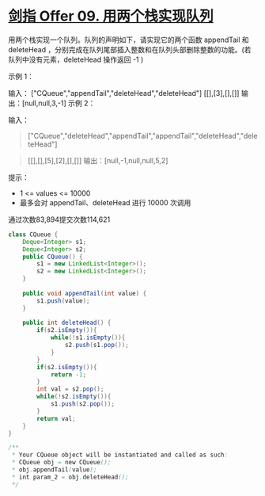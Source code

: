 # [剑指 Offer 09. 用两个栈实现队列](https://leetcode-cn.com/problems/yong-liang-ge-zhan-shi-xian-dui-lie-lcof/)
用两个栈实现一个队列。队列的声明如下，请实现它的两个函数 appendTail 和 deleteHead ，分别完成在队列尾部插入整数和在队列头部删除整数的功能。(若队列中没有元素，deleteHead 操作返回 -1 )

 

示例 1：

输入：
["CQueue","appendTail","deleteHead","deleteHead"]
[[],[3],[],[]]
输出：[null,null,3,-1]
示例 2：

输入：
>["CQueue","deleteHead","appendTail","appendTail","deleteHead","deleteHead"]

>[[],[],[5],[2],[],[]]
>输出：[null,-1,null,null,5,2]

提示：

- 1 <= values <= 10000
- 最多会对 appendTail、deleteHead 进行 10000 次调用

通过次数83,894提交次数114,621

```java
class CQueue {
    Deque<Integer> s1;
    Deque<Integer> s2;
    public CQueue() {
        s1 = new LinkedList<Integer>();
        s2 = new LinkedList<Integer>();
    }
    
    public void appendTail(int value) {
        s1.push(value);
    }
    
    public int deleteHead() {
        if(s2.isEmpty()){
            while(!s1.isEmpty()){
                s2.push(s1.pop());
            }
        }
        if(s2.isEmpty()){
            return -1;
        }
        int val = s2.pop();
        while(!s2.isEmpty()){
            s1.push(s2.pop());
        }
        return val;
    }
}

/**
 * Your CQueue object will be instantiated and called as such:
 * CQueue obj = new CQueue();
 * obj.appendTail(value);
 * int param_2 = obj.deleteHead();
 */
 ```